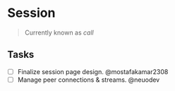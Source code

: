 # Session

> Currently known as _call_

## Tasks

- [ ] Finalize session page design. @mostafakamar2308
- [ ] Manage peer connections & streams. @neuodev
